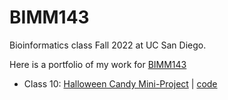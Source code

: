 # BIMM143
Bioinformatics class Fall 2022 at UC San Diego. 

Here is a portfolio of my work for [BIMM143](https://bioboot.github.io/bimm143_F22/) 

- Class 10: [Halloween Candy Mini-Project](https://github.com/vivphan007/bimm143/blob/main/class10%20(10.27.2022)/class10.md) | [code](https://github.com/vivphan007/bimm143/blob/main/class10%20(10.27.2022)/class10.qmd)

